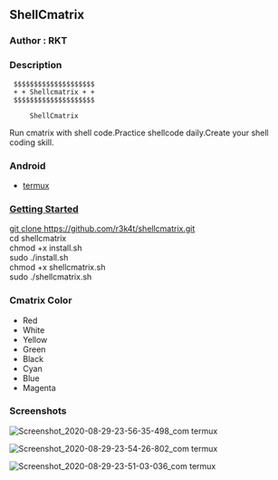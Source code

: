 <h2>ShellCmatrix</h2>

### Author : RKT ###

### Description ###

   
     $$$$$$$$$$$$$$$$$$$$
     + + Shellcmatrix + +
     $$$$$$$$$$$$$$$$$$$$

         ShellCmatrix

Run cmatrix with shell code.Practice shellcode daily.Create your shell coding skill.

### Android ###

<ul>
<li><a href="https://termux.com">termux</li>
</ul>

### Getting Started ###

git clone https://github.com/r3k4t/shellcmatrix.git
<br>
cd shellcmatrix
<br>
chmod +x install.sh
<br>
sudo ./install.sh
<br>
chmod +x shellcmatrix.sh
<br>
sudo ./shellcmatrix.sh


### Cmatrix Color ###

<ul>
<li>Red</li>
<li>White</li>
<li>Yellow</li>
<li>Green</li>
<li>Black</li>
<li>Cyan</li>
<li>Blue</li>
<li>Magenta</li>
</ul>

### Screenshots ###

![Screenshot_2020-08-29-23-56-35-498_com termux](https://user-images.githubusercontent.com/69615463/91643599-894f8b00-ea56-11ea-8524-68e0ad14b569.jpg)

![Screenshot_2020-08-29-23-54-26-802_com termux](https://user-images.githubusercontent.com/69615463/91643610-ad12d100-ea56-11ea-94a1-c9a1f6e9bd97.jpg)

![Screenshot_2020-08-29-23-51-03-036_com termux](https://user-images.githubusercontent.com/69615463/91643619-c61b8200-ea56-11ea-9f51-ca8831eaa7e2.jpg)

